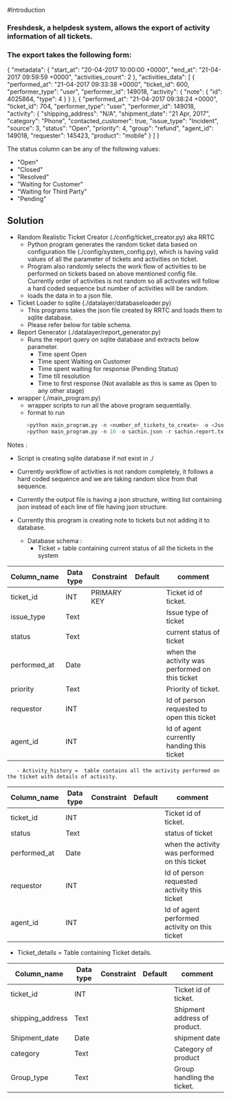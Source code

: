

#Introduction 
### Freshdesk, a helpdesk system, allows the export of activity information of all tickets. 
### The export takes the following form: 

{ 
"metadata": { 
"start_at": "20-04-2017 10:00:00 +0000", 
"end_at": "21-04-2017 09:59:59 +0000", 
"activities_count": 2 
}, 
"activities_data": [ 
{ 
"performed_at": "21-04-2017 09:33:38 +0000", 
"ticket_id": 600, 
"performer_type": "user", 
"performer_id": 149018, 
"activity": { 
"note": { 
"id": 4025864, 
"type": 4 
} 
} 
}, 
{ 
"performed_at": "21-04-2017 09:38:24 +0000", 
"ticket_id": 704, 
"performer_type": "user", 
"performer_id": 149018, 
"activity": { 
"shipping_address": "N/A", 
"shipment_date": "21 Apr, 2017", 
"category": "Phone", 
"contacted_customer": true, 
"issue_type": "Incident", 
"source": 3, 
"status": "Open", 
"priority": 4, 
"group": "refund", 
"agent_id": 149018, 
"requester": 145423, 
"product": "mobile" 
} 
] 
} 


The status column can be any of the following values: 
- "Open"
- "Closed"
- "Resolved"
- "Waiting for Customer"
- "Waiting for Third Party"
- "Pending"

## Solution
- Random Realistic Ticket Creator (./config/ticket_creator.py) aka RRTC
  - Python program generates the random ticket data based on configuration file (./config/system_config.py), which is having valid values of all the parameter of tickets and activities on ticket.
  - Program also randomly selects the work flow of activities to be performed on tickets based on above mentioned config file. Currently order of activities is not random so all activates will follow a hard coded sequence but number of activities will be random.
  - loads the data in to a json file.
- Ticket Loader to sqlite (./datalayer/databaseloader.py)
  - This programs takes the json file created by RRTC and loads them to sqlite database.
  - Please refer below for table schema.
- Report Generator (./datalayer/report_generator.py)
  - Runs the report query on sqlite database and extracts below parameter.
    - Time spent Open
    - Time spent Waiting on Customer
    - Time spent waiting for response (Pending Status)
    - Time till resolution
    - Time to first response (Not available as this is same as Open to any other stage)
- wrapper (./main_program.py)
    - wrapper scripts to run all the above program sequentially.
    - format to run 
    ```python
       >python main_program.py -n <number_of_tickets_to_create> -o <Json_file_name> -r <report_file_name>
       >python main_program.py -n 10 -o sachin.json -r sachin.report.txt
    ```
Notes :
- Script is creating sqlite database if not exist in ./
- Currently workflow of activities is not random completely, it follows a hard coded sequence and we are taking random slice from that sequence. 
- Currently the output file is having a json structure, writing list containing json instead of each line of file having json structure.
- Currently this program is creating note to tickets but not adding it to database.
  
  
  
  
  
  
  
  - Database schema :
    - Ticket
        = table containing current status of all the tickets in the system

Column_name      | Data type   | Constraint    | Default   | comment                                  
-----------------|-------------|---------------|-----------|------------------------------------------
ticket_id        | INT | PRIMARY KEY | | Ticket id of ticket.
issue_type | Text | | | Issue type of ticket
status | Text | | | current status of ticket
performed_at | Date | | | when the activity was performed on this ticket
priority | Text | | | Priority of ticket.
requestor| INT | | | Id of person requested to open this ticket
agent_id | INT | | | Id of agent currently handing this ticket

       - Activity_history =  table contains all the activity performed on the ticket with details of activity.
    
Column_name      | Data type   | Constraint    | Default   | comment                                  
-----------------|-------------|---------------|-----------|------------------------------------------
ticket_id        | INT |  | | Ticket id of ticket.
status | Text | | | status of ticket
performed_at | Date | | | when the activity was performed on this ticket
requestor| INT | | | Id of person requested activity this ticket
agent_id | INT | | | Id of agent performed activity on this ticket

   - Ticket_details = Table containing Ticket details.
   
Column_name      | Data type   | Constraint    | Default   | comment                                  
-----------------|-------------|---------------|-----------|------------------------------------------
ticket_id        | INT |  | | Ticket id of ticket.
shipping_address | Text | | | Shipment address of product.
Shipment_date | Date | | | shipment date
category| Text | | | Category of product
Group_type | Text | | | Group handling the ticket.

   
